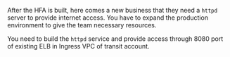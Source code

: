 After the HFA is built, here comes a new business that they need a `httpd` server to provide internet access. You have to expand the production environment to give the team necessary resources.

You need to build the `httpd` service and provide access through 8080 port of existing ELB in Ingress VPC of transit account.